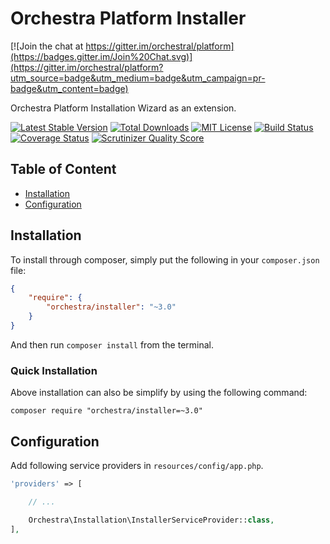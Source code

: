 Orchestra Platform Installer
==============

[![Join the chat at https://gitter.im/orchestral/platform](https://badges.gitter.im/Join%20Chat.svg)](https://gitter.im/orchestral/platform?utm_source=badge&utm_medium=badge&utm_campaign=pr-badge&utm_content=badge)

Orchestra Platform Installation Wizard as an extension.

[![Latest Stable Version](https://img.shields.io/github/release/orchestral/installer.svg?style=flat-square)](https://packagist.org/packages/orchestra/installer)
[![Total Downloads](https://img.shields.io/packagist/dt/orchestra/installer.svg?style=flat-square)](https://packagist.org/packages/orchestra/installer)
[![MIT License](https://img.shields.io/packagist/l/orchestra/installer.svg?style=flat-square)](https://packagist.org/packages/orchestra/installer)
[![Build Status](https://img.shields.io/travis/orchestral/installer/3.2.svg?style=flat-square)](https://travis-ci.org/orchestral/installer)
[![Coverage Status](https://img.shields.io/coveralls/orchestral/installer/3.2.svg?style=flat-square)](https://coveralls.io/r/orchestral/installer?branch=3.2)
[![Scrutinizer Quality Score](https://img.shields.io/scrutinizer/g/orchestral/installer/3.2.svg?style=flat-square)](https://scrutinizer-ci.com/g/orchestral/installer/)

## Table of Content

* [Installation](#installation)
* [Configuration](#configuration)

## Installation

To install through composer, simply put the following in your `composer.json` file:

```json
{
    "require": {
        "orchestra/installer": "~3.0"
    }
}
```

And then run `composer install` from the terminal.

### Quick Installation

Above installation can also be simplify by using the following command:

    composer require "orchestra/installer=~3.0"

## Configuration

Add following service providers in `resources/config/app.php`.

```php
'providers' => [

    // ...

    Orchestra\Installation\InstallerServiceProvider::class,
],
```
